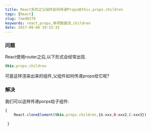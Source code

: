 ```yaml
---
title: React系列之父组件如何传递Props给this.props.children
tags: [React]
slug: 7aed82f9
keywords: react,props,单项数据流,children
date: 2017-09-08 19:33:33
---
```


### 问题
React使用router之后,以下形式会经常出现.

```javascript
this.props.children
```
可是这样渲染出来的组件,父组件如何传递props给它呢?

### 解决


我们可以这样传递porps给子组件:

```javascript
{ 
    React.cloneElement(this.props.children,{A:xxx,B:xxx2,C:xxx3}) 
    
 }
```

